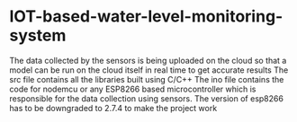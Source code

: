 # IOT-based-water-level-monitoring-system
The data collected by the sensors is being uploaded on the cloud so that a model can be run on the cloud itself in real time to get accurate results The src file contains all the libraries built using C/C++ The ino file contains the code for nodemcu or any ESP8266 based microcontroller which is responsible for the data collection using sensors. The version of esp8266 has to be downgraded to 2.7.4 to make the project work
